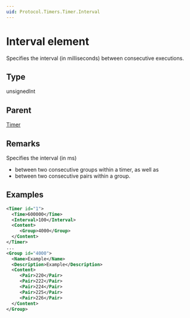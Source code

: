 ```yaml
---
uid: Protocol.Timers.Timer.Interval
---
```


# Interval element

Specifies the interval (in milliseconds) between consecutive executions.

## Type

unsignedInt

## Parent

[Timer](xref:Protocol.Timers.Timer)

## Remarks

Specifies the interval (in ms)

- between two consecutive groups within a timer, as well as
- between two consecutive pairs within a group.

## Examples

```xml
<Timer id="1">
  <Time>600000</Time>
  <Interval>100</Interval>
  <Content>
     <Group>4000</Group>
  </Content>
</Timer>
...
<Group id="4000">
  <Name>Example</Name>
  <Description>Example</Description>
  <Content>
     <Pair>220</Pair>
     <Pair>222</Pair>
     <Pair>224</Pair>
     <Pair>225</Pair>
     <Pair>226</Pair>
  </Content>
</Group>
```
